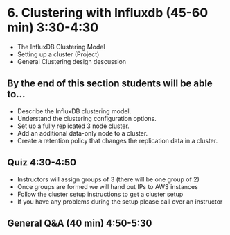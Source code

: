 # 6. Clustering with Influxdb (45-60 min) 3:30-4:30
* The InfluxDB Clustering Model
* Setting up a cluster (Project)
* General Clustering design descussion

## By the end of this section students will be able to...
* Describe the InfluxDB clustering model.
* Understand the clustering configuration options.
* Set up a fully replicated 3 node cluster.
* Add an additional data-only node to a cluster.
* Create a retention policy that changes the replication data in a cluster.

## Quiz 4:30-4:50

* Instructors will assign groups of 3 (there will be one group of 2)
* Once groups are formed we will hand out IPs to AWS instances
* Follow the cluster setup instructions to get a cluster setup
* If you have any problems during the setup please call over an instructor

## General Q&A (40 min) 4:50-5:30

